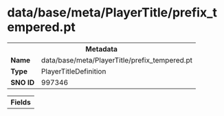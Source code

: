 <h1>data/base/meta/PlayerTitle/prefix_tempered.pt</h1><table><tr><th colspan="100%">Metadata</th></tr><tr><td><b>Name</b></td><td>data/base/meta/PlayerTitle/prefix_tempered.pt</td></tr><tr><td><b>Type</b></td><td>PlayerTitleDefinition</td></tr><tr><td><b>SNO ID</b></td><td>997346</td></tr></table>

<table><tr><th colspan="100%">Fields</th></tr></table>


